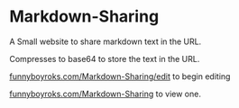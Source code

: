 # Markdown-Sharing
A Small website to share markdown text in the URL.

Compresses to base64 to store the text in the URL.

[funnyboyroks.com/Markdown-Sharing/edit](https://funnyboyroks.com/Markdown-Sharing/edit) to begin editing

[funnyboyroks.com/Markdown-Sharing](https://funnyboyroks.com/Markdown-Sharing/) to view one.
